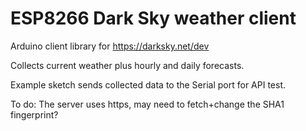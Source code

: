# ESP8266 Dark Sky weather client

Arduino client library for https://darksky.net/dev

Collects current weather plus hourly and daily forecasts.

Example sketch sends collected data to the Serial port for API test.

To do:
The server uses https, may need to fetch+change the SHA1 fingerprint?

